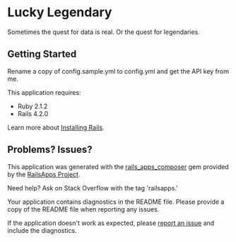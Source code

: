 Lucky Legendary
================

Sometimes the quest for data is real. Or the quest for legendaries.

Getting Started
---------------
Rename a copy of config.sample.yml to config.yml and get the API key from me.

This application requires:

- Ruby 2.1.2
- Rails 4.2.0

Learn more about [Installing Rails](http://railsapps.github.io/installing-rails.html).

Problems? Issues?
---------------
This application was generated with the [rails_apps_composer](https://github.com/RailsApps/rails_apps_composer) gem
provided by the [RailsApps Project](http://railsapps.github.io/).

Need help? Ask on Stack Overflow with the tag 'railsapps.'

Your application contains diagnostics in the README file. Please provide a copy of the README file when reporting any issues.

If the application doesn't work as expected, please [report an issue](https://github.com/RailsApps/rails_apps_composer/issues)
and include the diagnostics.